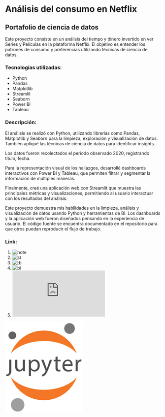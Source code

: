 # Análisis del consumo en Netflix 

## Portafolio de ciencia de datos

Este proyecto consiste en un análisis del tiempo y dinero invertido en ver Series y Películas en la plataforma Netflix. El objetivo es entender los patrones de consumo y preferencias utilizando técnicas de ciencia de datos.

### Tecnologías utilizadas:

- Python
- Pandas 
- Matplotlib
- Streamlit
- Seaborn
- Power BI
- Tableau


### Descripción:

El análisis se realizó con Python, utilizando librerías como Pandas, Matplotlib y Seaborn para la limpieza, exploración y visualización de datos. También apliqué las técnicas de ciencia de datos para identificar insights.

Los datos fueron recolectados  el período observado  2020, registrando título,  fecha. 

Para la representación visual de los hallazgos, desarrollé dashboards interactivos con Power BI y Tableau, que permiten filtrar y segmentar la información de múltiples maneras.

Finalmente, creé una aplicación web con Streamlit que muestra las principales métricas y visualizaciones, permitiendo al usuario interactuar con los resultados del análisis.

Este proyecto demuestra mis habilidades en la limpieza, análisis y visualización de datos usando Python y herramientas de BI. Los dashboards y la aplicación web fueron diseñados pensando en la experiencia de usuario. El código fuente se encuentra documentado en el repositorio para que otros puedan reproducir el flujo de trabajo.

### Link: 

1. ![note](https://nbviewer.org/github/luishernand/NETFLIX/blob/main/Analisis%20Netflix.ipynb)
1. ![st](https://netflix-dash.streamlit.app/)
2. ![tb](https://public.tableau.com/views/NETFLIX_17085431513030/DASHBOARD?:language=es-S&:sid=&:display_count=n&:origin=viz_share_link)
3. ![bi](https://github.com/luishernand/NETFLIX/blob/main/NETFLIX.pbix)
4. ![pdf](https://github.com/luishernand/NETFLIX/blob/main/NETFLIX.pdf)

<img src="https://github.com/luishernand/NETFLIX/blob/main/imagenes/notebook.png" width="50%">

[pdf]:https://github.com/luishernand/NETFLIX/blob/main/imagenes/Pdf.png
[note]:<img src="https://github.com/luishernand/NETFLIX/blob/main/imagenes/notebook.png" width="50%">

[bi]:https://github.com/luishernand/NETFLIX/blob/main/imagenes/power%20bi.png
[st]:https://github.com/luishernand/NETFLIX/blob/main/imagenes/streamlit.png
[tb]:https://github.com/luishernand/NETFLIX/blob/main/imagenes/tableau.png

   
